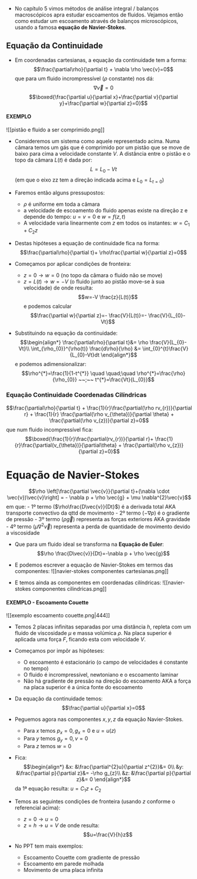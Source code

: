 - No capítulo 5 vimos métodos de análise integral / balanços macroscópicos apra estudar escoamentos de fluidos. Vejamos então como estudar um escoamento através de balanços microscópicos, usando a famosa **equação de Navier-Stokes**.

## Equação da Continuidade
- Em coordenadas cartesianas, a equação da continuidade tem a forma:
$$\frac{\partial\rho}{\partial t} + \nabla \rho \vec{v}=0$$
que para um fluido incrompressível ($\rho$ constante) nos dá:
$$\nabla \vec{v}=0$$
$$\boxed{\frac{\partial u}{\partial x}+\frac{\partial v}{\partial y}+\frac{\partial w}{\partial z}=0}$$

#### EXEMPLO
![[pistão e fluido a ser comprimido.png]]
- Consideremos um sistema como aquele representado acima. Numa câmara temos um gás que é comprimido por um pistão que se move de baixo para cima a velocidade constante $V$. A distância entre o pistão e o topo da câmara $L(t)$ é dada por:
$$L=L_{0}-Vt$$
(em que o eixo zz tem a direção indicada acima e $L_{0}=L_{t=0}$)
- Faremos então alguns pressupostos:
    - $\rho$ é uniforme em toda a câmara
    - a velocidade de escoamento do fluido apenas existe na direção z e depende do tempo: $u=v=0$  e $w=f(z,t)$
    - A velocidade varia linearmente com $z$ em todos os instantes: $w=C_{1}+C_{2}z$

- Destas hipóteses a equação de continuidade fica na forma: $$\frac{\partial\rho}{\partial t}+ \rho\frac{\partial w}{\partial z}=0$$

- Começamos por aplicar condições de fronteira:
    - $z=0 \to w=0$ (no topo da câmara o fluido não se move)
    - $z=L(t)\to w=-V$ (o fluido junto ao pistão move-se à sua velocidade)
de onde resulta:
$$w=-V \frac{z}{L(t)}$$
e podemos calcular
$$\frac{\partial w}{\partial z}=- \frac{V}{L(t)}=- \frac{V}{L_{0}-Vt}$$
- Substituindo na equação da continuidade:
$$\begin{align*}
\frac{\partial\rho}{\partial t}&= \rho \frac{V}{L_{0}-Vt}\\
\int_{\rho_{0}}^{\rho(t)} \frac{d\rho}{\rho} &= \int_{0}^{t}\frac{V}{L_{0}-Vt}dt
\end{align*}$$
e podemos adimensionalizar:
$$\rho^{*}=\frac{1}{1-t^{*}} \quad \quad;\quad \rho^{*}=\frac{\rho}{\rho_{0}} ~~;~~ t^{*}=\frac{Vt}{L_{0}}$$

### Equação Continuidade Coordenadas Cilíndricas
$$\frac{\partial\rho}{\partial t} + \frac{1}{r}\frac{\partial(\rho rv_{r})}{\partial r} + \frac{1}{r} \frac{\partial(\rho v_{\theta})}{\partial \theta} + \frac{\partial(\rho v_{z})}{\partial z}=0$$
que num fluido incompressível fica:
$$\boxed{\frac{1}{r}\frac{\partial(rv_{r})}{\partial r}+ \frac{1}{r}\frac{\partial(v_{\theta})}{\partial\theta} + \frac{\partial(\rho v_{z})}{\partial z}=0}$$
# Equação de Navier-Stokes
$$\rho \left[\frac{\partial \vec{v}}{\partial t}+(\nabla \cdot \vec{v})\vec{v}\right] = - \nabla p + \rho \vec{g} + \mu \nabla^{2}\vec{v}$$
em que:
    - 1º termo ($\rho\frac{D\vec{v}}{Dt}$) é a derivada total AKA transporte convectivo da qttd de movimento
    - 2º termo ($-\nabla p$) é o gradiente de pressão
    - 3º termo ($\rho \vec{g}$) representa as forças exteriores AKA gravidade
    - 4º termo ($\mu\nabla^{2}\vec{v}$) representa a perda de quantidade de movimento devido a viscosidade

- Que para um fluido ideal se transforma na **Equação de Euler**:
$$\rho \frac{D\vec{v}}{Dt}=-\nabla p + \rho \vec{g}$$
- E podemos escrever a equação de Navier-Stokes em termos das componentes:
![[navier-stokes componentes cartesianas.png]]

- E temos ainda as componentes em coordenadas cilíndricas:
![[navier-stokes componentes cilindricas.png]]

#### EXEMPLO - Escoamento Couette 
![[exemplo escoamento couette.png|444]]
- Temos 2 placas infinitas separadas por uma distância $h$, repleta com um fluido de viscosidade $\mu$ e massa volúmica $\rho$. Na placa superior é aplicada uma força $F$, ficando esta com velocidade $V$.

- Começamos por impôr as hipóteses:
    - O escoamento é estacionário (o campo de velocidades é constante no tempo)
    - O fluido é incrompressível, newtoniano e o escoamento laminar
    - Não há gradiente de pressão na direção do escoamento AKA a força na placa superior é a única fonte do escoamento

- Da equação da continuidade temos:
$$\frac{\partial u}{\partial x}=0$$
- Peguemos agora nas componentes $x,y,z$ da equação Navier-Stokes.
    - Para $x$ temos $p_{x}=0,g_{x}=0$ e $u=u(z)$
    - Para $y$ temos $g_{y}=0, v=0$
    - Para $z$ temos $w=0$
- Fica:
$$\begin{align*}
&x: &\frac{\partial^{2}u}{\partial z^{2}}&= 0\\
&y: &\frac{\partial p}{\partial z}&= -\rho g_{z}\\
&z: &\frac{\partial p}{\partial z}&= 0
\end{align*}$$
da 1ª equação resulta: $u=C_{1}z+C_{2}$

- Temos as seguintes condições de fronteira (usando $z$ conforme o referencial acima):
    - $z=0\to u=0$
    - $z=h\to u=V$
de onde resulta:
$$u=\frac{V}{h}z$$
- No PPT tem mais exemplos:
    - Escoamento Couette com gradiente de pressão
    - Escoamento em parede molhada
    - Movimento de uma placa infinita